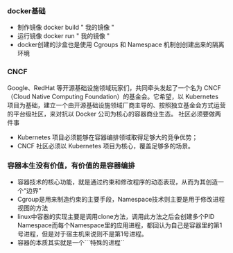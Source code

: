 ### docker基础
- 制作镜像
docker build " 我的镜像 "
- 运行镜像
docker run " 我的镜像 "
- docker创建的沙盒也是使用 Cgroups 和 Namespace 机制创创建出来的隔离环境

### CNCF
Google、RedHat 等开源基础设施领域玩家们，共同牵头发起了一个名为 CNCF（Cloud Native Computing Foundation）的基金会。它希望，以 Kubernetes 项目为基础，建立一个由开源基础设施领域厂商主导的、按照独立基金会方式运营的平台级社区，来对抗以 Docker 公司为核心的容器商业生态。
社区必须要做两件事
- Kubernetes 项目必须能够在容器编排领域取得足够大的竞争优势；
- CNCF 社区必须以 Kubernetes 项目为核心，覆盖足够多的场景。
### 容器本生没有价值，有价值的是容器编排
- 容器技术的核心功能，就是通过约束和修改程序的动态表现，从而为其创造一个“边界”
- Cgroup是用来制造约束的主要手段，Namespace技术则主要是用于修改进程视图的方法
- linux中容器的实现主要是调用clone方法，调用此方法之后会创建多个PID Namespace而每个Namespace里的应用进程，都回认为自己是容器里的第1号进程，但是对于宿主机来说则不是第1号进程。
- 容器的本质其实就是一个```特殊的进程``
